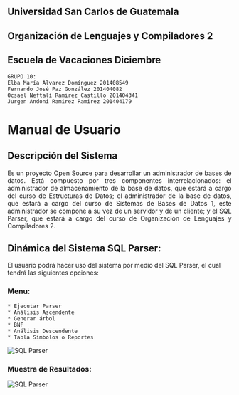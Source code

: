 ## Universidad San Carlos de Guatemala
## Organización de Lenguajes y Compiladores 2
## Escuela de Vacaciones Diciembre

    GRUPO 10:
    Elba María Alvarez Domínguez 201408549
    Fernando José Paz González 201404082
    Ocsael Neftalí Ramirez Castillo 201404341
    Jurgen Andoni Ramirez Ramirez 201404179

 
# **Manual de Usuario**

## Descripción del Sistema

<p style="text-align: justify;"> Es un proyecto Open Source para desarrollar un administrador de bases de datos. Está compuesto por tres componentes interrelacionados: el administrador de almacenamiento de la base de datos, que estará a cargo del curso de Estructuras de Datos; el administrador de la base de datos, que estará a cargo del curso de Sistemas de Bases de Datos 1, este administrador se compone a su vez de un servidor y de un cliente; y el SQL Parser, que estará a cargo del curso de Organización de Lenguajes y Compiladores 2. </p>

## Dinámica del Sistema SQL Parser:

El usuario podrá hacer uso del sistema por medio del SQL Parser, el cual tendrá las siguientes opciones:

### **Menu:**
    * Ejecutar Parser
    * Análisis Ascendente
    * Generar árbol
    * BNF
    * Análisis Descendente
    * Tabla Símbolos o Reportes
![ SQL Parser](/img/tytus2.PNG)

### **Muestra de Resultados:**
![ SQL Parser](/img/tytus3.PNG)




